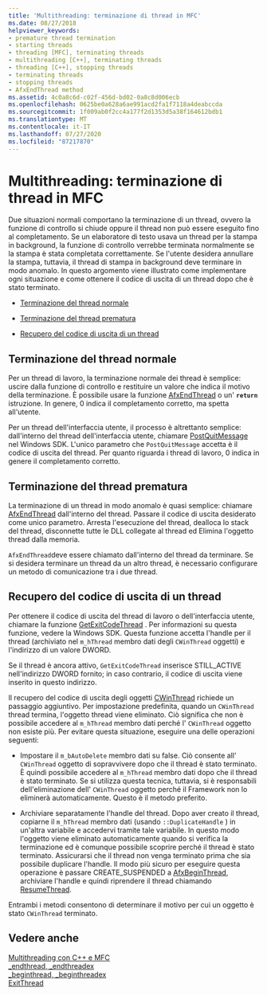 ```yaml
---
title: 'Multithreading: terminazione di thread in MFC'
ms.date: 08/27/2018
helpviewer_keywords:
- premature thread termination
- starting threads
- threading [MFC], terminating threads
- multithreading [C++], terminating threads
- threading [C++], stopping threads
- terminating threads
- stopping threads
- AfxEndThread method
ms.assetid: 4c0a8c6d-c02f-456d-bd02-0a8c8d006ecb
ms.openlocfilehash: 0625be0a628a6ae991acd2fa1f7118a4deabccda
ms.sourcegitcommit: 1f009ab0f2cc4a177f2d1353d5a38f164612bdb1
ms.translationtype: MT
ms.contentlocale: it-IT
ms.lasthandoff: 07/27/2020
ms.locfileid: "87217870"
---
```

# <a name="multithreading-terminating-threads-in-mfc"></a>Multithreading: terminazione di thread in MFC

Due situazioni normali comportano la terminazione di un thread, ovvero la funzione di controllo si chiude oppure il thread non può essere eseguito fino al completamento. Se un elaboratore di testo usava un thread per la stampa in background, la funzione di controllo verrebbe terminata normalmente se la stampa è stata completata correttamente. Se l'utente desidera annullare la stampa, tuttavia, il thread di stampa in background deve terminare in modo anomalo. In questo argomento viene illustrato come implementare ogni situazione e come ottenere il codice di uscita di un thread dopo che è stato terminato.

- [Terminazione del thread normale](#_core_normal_thread_termination)

- [Terminazione del thread prematura](#_core_premature_thread_termination)

- [Recupero del codice di uscita di un thread](#_core_retrieving_the_exit_code_of_a_thread)

## <a name="normal-thread-termination"></a><a name="_core_normal_thread_termination"></a>Terminazione del thread normale

Per un thread di lavoro, la terminazione normale dei thread è semplice: uscire dalla funzione di controllo e restituire un valore che indica il motivo della terminazione. È possibile usare la funzione [AfxEndThread](../mfc/reference/application-information-and-management.md#afxendthread) o un' **`return`** istruzione. In genere, 0 indica il completamento corretto, ma spetta all'utente.

Per un thread dell'interfaccia utente, il processo è altrettanto semplice: dall'interno del thread dell'interfaccia utente, chiamare [PostQuitMessage](/windows/win32/api/winuser/nf-winuser-postquitmessage) nel Windows SDK. L'unico parametro che `PostQuitMessage` accetta è il codice di uscita del thread. Per quanto riguarda i thread di lavoro, 0 indica in genere il completamento corretto.

## <a name="premature-thread-termination"></a><a name="_core_premature_thread_termination"></a>Terminazione del thread prematura

La terminazione di un thread in modo anomalo è quasi semplice: chiamare [AfxEndThread](../mfc/reference/application-information-and-management.md#afxendthread) dall'interno del thread. Passare il codice di uscita desiderato come unico parametro. Arresta l'esecuzione del thread, dealloca lo stack del thread, disconnette tutte le DLL collegate al thread ed Elimina l'oggetto thread dalla memoria.

`AfxEndThread`deve essere chiamato dall'interno del thread da terminare. Se si desidera terminare un thread da un altro thread, è necessario configurare un metodo di comunicazione tra i due thread.

## <a name="retrieving-the-exit-code-of-a-thread"></a><a name="_core_retrieving_the_exit_code_of_a_thread"></a>Recupero del codice di uscita di un thread

Per ottenere il codice di uscita del thread di lavoro o dell'interfaccia utente, chiamare la funzione [GetExitCodeThread](/windows/win32/api/processthreadsapi/nf-processthreadsapi-getexitcodethread) . Per informazioni su questa funzione, vedere la Windows SDK. Questa funzione accetta l'handle per il thread (archiviato nel `m_hThread` membro dati degli `CWinThread` oggetti) e l'indirizzo di un valore DWORD.

Se il thread è ancora attivo, `GetExitCodeThread` inserisce STILL_ACTIVE nell'indirizzo DWORD fornito; in caso contrario, il codice di uscita viene inserito in questo indirizzo.

Il recupero del codice di uscita degli oggetti [CWinThread](../mfc/reference/cwinthread-class.md) richiede un passaggio aggiuntivo. Per impostazione predefinita, quando un `CWinThread` thread termina, l'oggetto thread viene eliminato. Ciò significa che non è possibile accedere al `m_hThread` membro dati perché l' `CWinThread` oggetto non esiste più. Per evitare questa situazione, eseguire una delle operazioni seguenti:

- Impostare il `m_bAutoDelete` membro dati su false. Ciò consente all' `CWinThread` oggetto di sopravvivere dopo che il thread è stato terminato. È quindi possibile accedere al `m_hThread` membro dati dopo che il thread è stato terminato. Se si utilizza questa tecnica, tuttavia, si è responsabili dell'eliminazione dell' `CWinThread` oggetto perché il Framework non lo eliminerà automaticamente. Questo è il metodo preferito.

- Archiviare separatamente l'handle del thread. Dopo aver creato il thread, copiarne il `m_hThread` membro dati (usando `::DuplicateHandle` ) in un'altra variabile e accedervi tramite tale variabile. In questo modo l'oggetto viene eliminato automaticamente quando si verifica la terminazione ed è comunque possibile scoprire perché il thread è stato terminato. Assicurarsi che il thread non venga terminato prima che sia possibile duplicare l'handle. Il modo più sicuro per eseguire questa operazione è passare CREATE_SUSPENDED a [AfxBeginThread](../mfc/reference/application-information-and-management.md#afxbeginthread), archiviare l'handle e quindi riprendere il thread chiamando [ResumeThread](../mfc/reference/cwinthread-class.md#resumethread).

Entrambi i metodi consentono di determinare il motivo per cui un oggetto è stato `CWinThread` terminato.

## <a name="see-also"></a>Vedere anche

[Multithreading con C++ e MFC](multithreading-with-cpp-and-mfc.md)<br/>
[_endthread, _endthreadex](../c-runtime-library/reference/endthread-endthreadex.md)<br/>
[_beginthread, _beginthreadex](../c-runtime-library/reference/beginthread-beginthreadex.md)<br/>
[ExitThread](/windows/win32/api/processthreadsapi/nf-processthreadsapi-exitthread)
